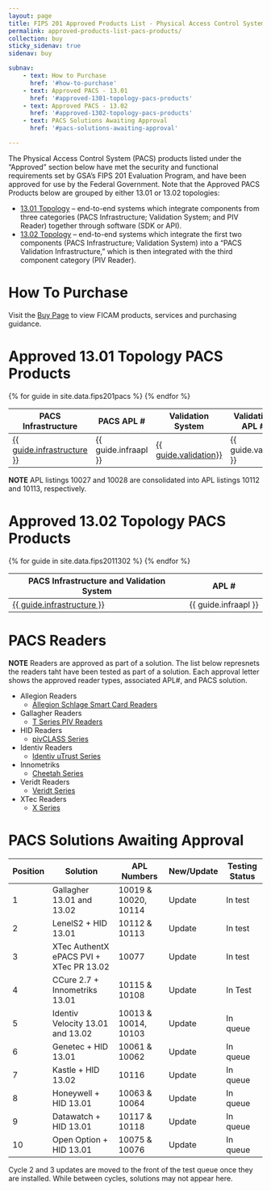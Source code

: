 ```yaml
---
layout: page
title: FIPS 201 Approved Products List - Physical Access Control System Components
permalink: approved-products-list-pacs-products/
collection: buy
sticky_sidenav: true
sidenav: buy

subnav:
    - text: How to Purchase
      href: '#how-to-purchase'
    - text: Approved PACS - 13.01
      href: '#approved-1301-topology-pacs-products'
    - text: Approved PACS - 13.02
      href: '#approved-1302-topology-pacs-products'
    - text: PACS Solutions Awaiting Approval
      href: '#pacs-solutions-awaiting-approval'

---
```


The Physical Access Control System (PACS) products listed under the “Approved” section below have met the security and functional requirements set by GSA’s FIPS 201 Evaluation Program, and have been approved for use by the Federal Government. Note that the Approved PACS Products below are grouped by either 13.01 or 13.02 topologies:

- [13.01 Topology](#approved-1301-topology-pacs-products) – end-to-end systems which integrate components from three categories (PACS Infrastructure; Validation System; and PIV Reader) together through software (SDK or API).
- [13.02 Topology](#approved-1302-topology-pacs-products) – end-to-end systems which integrate the first two components (PACS Infrastructure; Validation System) into a “PACS Validation Infrastructure,” which is then integrated with the third component category (PIV Reader).

# How To Purchase

Visit the [Buy Page](../buy/) to view FICAM products, services and purchasing guidance.

# Approved 13.01 Topology PACS Products

<!--
<fieldset class="usa-fieldset-inputs guide-filter">
  <legend>Topologies</legend>
    <ul class="usa-unstyled-list">
      {% for category in categories %}
        <li>
          <input class="guide-filter-category" id="category-{{ category | slugify }}" type="checkbox" name="categories" value="{{ category }}" checked>
          <label for="category-{{ category | slugify }}">{{ category }}</label>
        </li>
      {% endfor %}
    </ul>
</fieldset>
-->

<table class="usa-table--borderless">
  <thead class="usa-sr">
    <tr>
      <th id="pacs-table-heading-infra" scope="col">PACS Infrastructure</th>
      <th id="pacs-table-heading-fipsstatus" scope="col">PACS APL #</th>
      <th id="pacs-table-heading-validation" scope="col">Validation System</th>
      <th id="pacs-table-heading-cardreader" scope="col">Validation APL #</th>
    </tr>
  </thead>
  <tbody>
      {% for guide in site.data.fips201pacs %}
          <tr class="pacs-table-row" data-category="{{ guide.category }}">
            <td headers="pacs-table-heading-{{ category | slugify }} pacs-table-heading-infrastructure"><a href="{{ guide.infraurl | prepend: site.baseurl }}" target="_blank">{{ guide.infrastructure }}</a></td>
            <td headers="pacs-table-heading-{{ category | slugify }} pacs-table-heading-infraapl">{{ guide.infraapl }}</td>
            <td headers="pacs-table-heading-{{ category | slugify }} pacs-table-heading-validation"><a href="{{ guide.valurl | prepend: site.baseurl }}" target="_blank">{{ guide.validation}}</a></td>
             <td headers="pacs-table-heading-{{ category | slugify }} pacs-table-heading-valapl">{{ guide.valapl }}</td>
          </tr>
      {% endfor %}
  </tbody>
</table>

**NOTE** APL listings 10027 and 10028 are consolidated into APL listings 10112 and 10113, respectively.


# Approved 13.02 Topology PACS Products

<table class="usa-table--borderless">
  <thead class="usa-sr">
    <tr>
      <th id="pacs-table-heading-infra" scope="col">PACS Infrastructure and Validation System</th>
      <th id="pacs-table-heading-infraapl" scope="col"> APL # </th>
    </tr>
  </thead>
  <tbody>
      {% for guide in site.data.fips2011302 %}
          <tr class="pacs-table-row" data-category="{{ guide.category }}">
            <td headers="pacs-table-heading-{{ category | slugify }} pacs-table-heading-infrastructure"><a href="{{ guide.infraurl | prepend: site.baseurl }}" target="_blank">{{ guide.infrastructure }}</a></td>
            <td headers="pacs-table-heading-{{ category | slugify }} pacs-table-heading-infraapl">{{ guide.infraapl }}</td>
          </tr>
      {% endfor %}
  </tbody>
</table>

# PACS Readers
**NOTE**  Readers are approved as part of a solution.  The list below represnets the readers taht have been tested as part of a solution.  Each approval letter shows the approved reader types, associated APL#, and PACS solution.
- Allegion Readers
    - [Allegion Schlage Smart Card Readers](https://github.com/GSA/idmanagement.gov/blob/Reader_list_addition/docs/apl-10128-29-allegion.pdf) 
- Gallagher Readers
    - [T Series PIV Readers](https://github.com/GSA/idmanagement.gov/blob/Reader_list_addition/docs/apl-10021-22-23-38-39-99-100-101-102-gallagher.pdf)
- HID Readers
    - [pivCLASS Series](https://github.com/GSA/idmanagement.gov/blob/Reader_list_addition/docs/apl-10003-4-5-6-7-8-26-52-85-pivclass.pdf)
- Identiv Readers
    - [Identiv uTrust Series](https://github.com/GSA/idmanagement.gov/blob/Reader_list_addition/docs/apl-10104-5-6-7-19-identiv.pdf)
-  Innometriks
    - [Cheetah Series](https://github.com/GSA/idmanagement.gov/blob/Reader_list_addition/docs/apl-10109-130-cheetah.pdf) 
- Veridt Readers
    - [Veridt Series](https://github.com/GSA/idmanagement.gov/blob/Reader_list_addition/docs/apl-10031-32-33-34-35-92-93-94-95-96-veridt.pdf)
- XTec Readers
    - [X Series](https://github.com/GSA/idmanagement.gov/blob/Reader_list_addition/docs/apl-10077-82-xtec.pdf)


# PACS Solutions Awaiting Approval

| Position | Solution | APL Numbers | New/Update | Testing Status |
| -------- | -------- | ---------- | -------------- |-------------|
| 1	| Gallagher 13.01 and 13.02 | 10019 & 10020, 10114 | Update | In test |
| 2	| LenelS2 + HID 13.01 | 10112 & 10113 | Update | In test |
| 3	| XTec AuthentX ePACS PVI + XTec PR 13.02 | 10077 | Update | In test |
| 4	| CCure 2.7 + Innometriks 13.01 | 10115 & 10108 | Update | In Test |
| 5 | Identiv Velocity 13.01 and 13.02	| 10013 & 10014, 10103 | Update | In queue |
| 6	| Genetec + HID	13.01 | 10061 & 10062 | Update | In queue |
| 7	| Kastle + HID	13.02 | 10116 | Update | In queue |
| 8 | Honeywell + HID 13.01	| 10063 & 10064 | Update | In queue |
| 9 | Datawatch + HID 13.01	| 10117 & 10118 | Update | In queue |
| 10 | Open Option + HID 13.01 | 10075 & 10076 | Update |	In queue |

Cycle 2 and 3 updates are moved to the front of the test queue once they are installed. While between cycles, solutions may not appear here.
